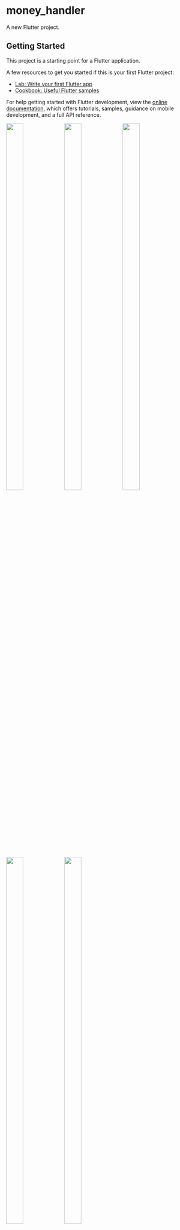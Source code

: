 # money_handler

A new Flutter project.

## Getting Started

This project is a starting point for a Flutter application.

A few resources to get you started if this is your first Flutter project:

- [Lab: Write your first Flutter app](https://docs.flutter.dev/get-started/codelab)
- [Cookbook: Useful Flutter samples](https://docs.flutter.dev/cookbook)

For help getting started with Flutter development, view the
[online documentation](https://docs.flutter.dev/), which offers tutorials,
samples, guidance on mobile development, and a full API reference.


<p>

<img src="https://github.com/Flutter2616/money_handler/assets/124335197/5bd87707-5e6a-4e3c-867e-024e7467946e" height="50%" width="30%">
<img src="https://github.com/Flutter2616/money_handler/assets/124335197/7cb4feb9-0a4f-4fda-9ee0-6ce722011cd8" height="50%" width="30%">
<img src="https://github.com/Flutter2616/money_handler/assets/124335197/b2714489-0770-4569-9e11-052fc7645b3f" height="50%" width="30%">
<img src="https://github.com/Flutter2616/money_handler/assets/124335197/52064852-7c80-454b-a62c-02be36954f60" height="50%" width="30%">
<img src="https://github.com/Flutter2616/money_handler/assets/124335197/ec72e5b8-3bc3-4b3a-82f5-daa89c5435e9" height="50%" width="30%">


</p>


https://github.com/Flutter2616/money_handler/assets/124335197/d7a34354-1f32-41cd-b45f-ced1aab1d290
